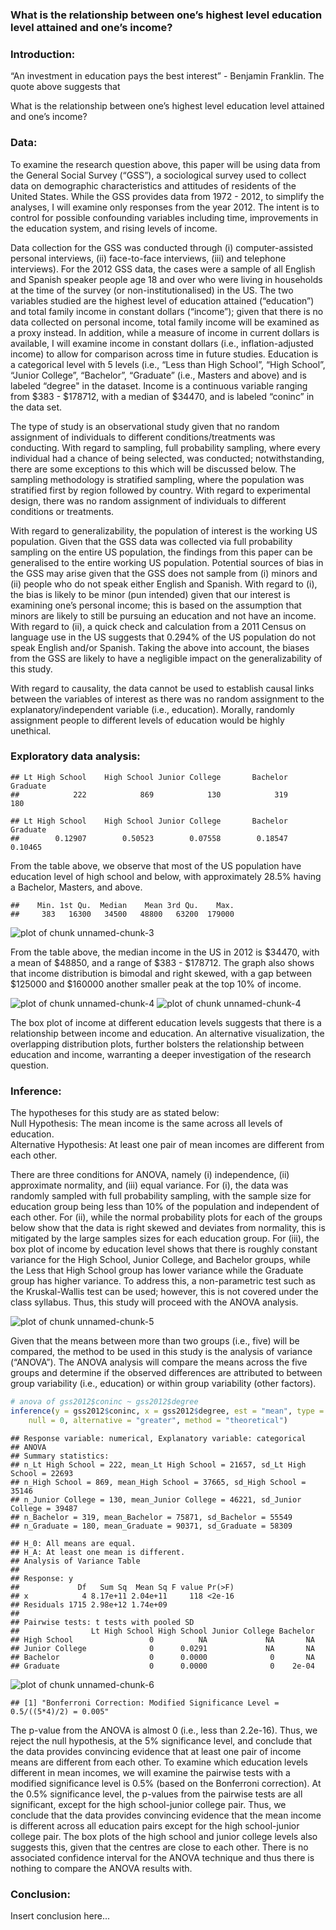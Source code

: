 ### What is the relationship between one’s highest level education level attained and one’s income?




### Introduction:

“An investment in education pays the best interest” - Benjamin Franklin.  The quote above suggests that 

What is the relationship between one’s highest level education level attained and one’s income?

### Data:

To examine the research question above, this paper will be using data from the General Social Survey (“GSS”), a sociological survey used to collect data on demographic characteristics and attitudes of residents of the United States.  While the GSS provides data from 1972 - 2012, to simplify the analyses, I will examine only responses from the year 2012.  The intent is to control for possible confounding variables including time, improvements in the education system, and rising levels of income.  

Data collection for the GSS was conducted through (i) computer-assisted personal interviews, (ii) face-to-face interviews, (iii) and telephone interviews).  For the 2012 GSS data, the cases were a sample of all English and Spanish speaker people age 18 and over who were living in households at the time of the survey (or non-institutionalised) in the US.  The two variables studied are the highest level of education attained (“education”) and total family income in constant dollars (“income”); given that there is no data collected on personal income, total family income will be examined as a proxy instead.  In addition, while a measure of income in current dollars is available, I will examine income in constant dollars (i.e., inflation-adjusted income) to allow for comparison across time in future studies.  Education is a categorical level with 5 levels (i.e., “Less than High School”, “High School”, “Junior College”, “Bachelor”, “Graduate” (i.e., Masters and above) and is labeled “degree" in the dataset.  Income is a continuous variable ranging from $383 - $178712, with a median of $34470, and is labeled “coninc” in the data set.

The type of study is an observational study given that no random assignment of individuals to different conditions/treatments was conducting.  With regard to sampling, full probability sampling, where every individual had a chance of being selected, was conducted; notwithstanding, there are some exceptions to this which will be discussed below.  The sampling methodology is stratified sampling, where the population was stratified first by region followed by country.  With regard to experimental design, there was no random assignment of individuals to different conditions or treatments.  

With regard to generalizability, the population of interest is the working US population.  Given that the GSS data was collected via full probability sampling on the entire US population, the findings from this paper can be generalised to the entire working US population.  Potential sources of bias in the GSS may arise given that the GSS does not sample from (i) minors and (ii) people who do not speak either English and Spanish.  With regard to (i), the bias is likely to be minor (pun intended) given that our interest is examining one’s personal income; this is based on the assumption that minors are likely to still be pursuing an education and not have an income.  With regard to (ii), a quick check and calculation from a 2011 Census on language use in the US suggests that 0.294% of the US population do not speak English and/or Spanish.  Taking the above into account, the biases from the GSS are likely to have a negligible impact on the generalizability of this study.

With regard to causality, the data cannot be used to establish causal links between the variables of interest as there was no random assignment to the explanatory/independent variable (i.e., education).  Morally, randomly assignment people to different levels of education would be highly unethical.

### Exploratory data analysis:


```
## Lt High School    High School Junior College       Bachelor       Graduate 
##            222            869            130            319            180
```

```
## Lt High School    High School Junior College       Bachelor       Graduate 
##        0.12907        0.50523        0.07558        0.18547        0.10465
```

From the table above, we observe that most of the US population have education level of high school and below, with approximately 28.5% having a Bachelor, Masters, and above.  


```
##    Min. 1st Qu.  Median    Mean 3rd Qu.    Max. 
##     383   16300   34500   48800   63200  179000
```

![plot of chunk unnamed-chunk-3](figure/unnamed-chunk-3.png) 

From the table above, the median income in the US in 2012 is $34470, with a mean of $48850, and a range of $383 - $178712.  The graph also shows that income distribution is bimodal and right skewed, with a gap between $125000 and $160000 another smaller peak at the top 10% of income.  

![plot of chunk unnamed-chunk-4](figure/unnamed-chunk-41.png) ![plot of chunk unnamed-chunk-4](figure/unnamed-chunk-42.png) 

The box plot of income at different education levels suggests that there is a relationship between income and education.  An alternative visualization, the overlapping distribution plots, further bolsters the relationship between education and income, warranting a deeper investigation of the research question.

### Inference:

The hypotheses for this study are as stated below:   
Null Hypothesis: The mean income is the same across all levels of education.   
Alternative Hypothesis: At least one pair of mean incomes are different from each other.

There are three conditions for ANOVA, namely (i) independence, (ii) approximate normality, and (iii) equal variance.  For (i), the data was randomly sampled with full probability sampling, with the sample size for education group being less than 10% of the population and independent of each other.  For (ii), while the normal probability plots for each of the groups below show that the data is right skewed and deviates from normality, this is mitigated by the large samples sizes for each education group.  For (iii), the box plot of income by education level shows that there is roughly constant variance for the High School, Junior College, and Bachelor groups, while the Less that High School group has lower variance while the Graduate group has higher variance.  To address this, a non-parametric test such as the Kruskal-Wallis test can be used; however, this is not covered under the class syllabus.  Thus, this study will proceed with the ANOVA analysis.

![plot of chunk unnamed-chunk-5](figure/unnamed-chunk-5.png) 



Given that the means between more than two groups (i.e., five) will be compared, the method to be used in this study is the analysis of variance (“ANOVA”).  The ANOVA analysis will compare the means across the five groups and determine if the observed differences are attributed to between group variability (i.e., education) or within group variability (other factors).  


```r
# anova of gss2012$coninc ~ gss2012$degree
inference(y = gss2012$coninc, x = gss2012$degree, est = "mean", type = "ht", 
    null = 0, alternative = "greater", method = "theoretical")
```

```
## Response variable: numerical, Explanatory variable: categorical
## ANOVA
## Summary statistics:
## n_Lt High School = 222, mean_Lt High School = 21657, sd_Lt High School = 22693
## n_High School = 869, mean_High School = 37665, sd_High School = 35146
## n_Junior College = 130, mean_Junior College = 46221, sd_Junior College = 39487
## n_Bachelor = 319, mean_Bachelor = 75871, sd_Bachelor = 55549
## n_Graduate = 180, mean_Graduate = 90371, sd_Graduate = 58309
```

```
## H_0: All means are equal.
## H_A: At least one mean is different.
## Analysis of Variance Table
## 
## Response: y
##             Df   Sum Sq  Mean Sq F value Pr(>F)
## x            4 8.17e+11 2.04e+11     118 <2e-16
## Residuals 1715 2.98e+12 1.74e+09               
## 
## Pairwise tests: t tests with pooled SD 
##                Lt High School High School Junior College Bachelor
## High School                 0          NA             NA       NA
## Junior College              0      0.0291             NA       NA
## Bachelor                    0      0.0000              0       NA
## Graduate                    0      0.0000              0    2e-04
```

![plot of chunk unnamed-chunk-6](figure/unnamed-chunk-6.png) 


```
## [1] "Bonferroni Correction: Modified Significance Level = 0.5/((5*4)/2) = 0.005"
```


The p-value from the ANOVA is almost 0 (i.e., less than 2.2e-16).  Thus, we reject the null hypothesis, at the 5% significance level, and conclude that the data provides convincing evidence that at least one pair of income means are different from each other.  To examine which education levels different in mean incomes, we will examine the pairwise tests with a modified significance level is 0.5% (based on the Bonferroni correction).  At the 0.5% significance level, the p-values from the pairwise tests are all significant, except for the high school-junior college pair.  Thus, we conclude that the data provides convincing evidence that the mean income is different across all education pairs except for the high school-junior college pair.  The box plots of the high school and junior college levels also suggests this, given that the centres are close to each other.  There is no associated confidence interval for the ANOVA technique and thus there is nothing to compare the ANOVA results with. 

### Conclusion:

Insert conclusion here...

